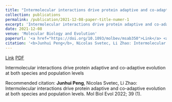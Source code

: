 ```yaml
---
title: "Intermolecular interactions drive protein adaptive and co-adaptive evolution at both species and population levels"
collection: publications
permalink: /publication/2021-12-08-paper-title-numer-1
excerpt: 'Intermolecular interactions drive protein adaptive and co-adaptive evolution at both species and population levels'
date: 2021-12-08
venue: 'Molecular Biology and Evolution'
paperurl: '<a href="https://doi.org/10.1093/molbev/msab350">Link</a> <a href="http://academicpages.github.io/files/paper1.pdf">PDF</a>'
citation: '<b>Junhui Peng</b>, Nicolas Svetec, Li Zhao: Intermolecular interactions drive protein adaptive and co-adaptive evolution at both species and population levels. Mol Biol Evol 2022; 39 (1).'
---
```


<a href="https://doi.org/10.1093/molbev/msab350">Link</a> <a href="http://academicpages.github.io/files/paper1.pdf">PDF</a>

Intermolecular interactions drive protein adaptive and co-adaptive evolution at both species and population levels

Recommended citation: <b>Junhui Peng</b>, Nicolas Svetec, Li Zhao: Intermolecular interactions drive protein adaptive and co-adaptive evolution at both species and population levels. Mol Biol Evol 2022; 39 (1).